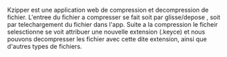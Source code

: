 Kzipper est une application web de compression et decompression de fichier.
L'entree du fichier a compresser se fait soit par glisse/depose , soit par telechargement du fichier dans l'app.
Suite a la compression le ficheir selesctionne se voit attribuer une nouvelle extension (.keyce) et nous pouvons decompresser les fichier avec cette dite extension,
ainsi que d'autres types de fichiers.
